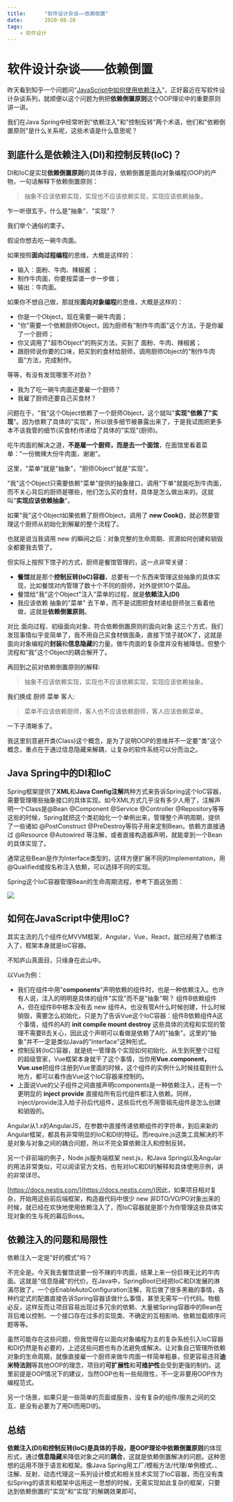 ```yaml
---
title:      "软件设计杂谈——依赖倒置"
date:       2020-08-20
tags:
    - 软件设计
---
```


# 软件设计杂谈——依赖倒置

昨天看到知乎一个问题问“[JavaScript中如何使用依赖注入](https://www.zhihu.com/question/414620906/answer/1425162083)”，正好最近在写软件设计杂谈系列，就顺便以这个问题为例把**依赖倒置原则**这个OOP理论中的重要原则讲一讲。

我们在Java Spring中经常听到"依赖注入"和"控制反转"两个术语，他们和"依赖倒置原则"是什么关系呢，这些术语是什么意思呢？

## 到底什么是依赖注入(DI)和控制反转(IoC)？

DI和IoC是实现**依赖倒置原则**的具体手段，依赖倒置是面向对象编程(OOP)的产物，一句话解释下依赖倒置原则：

> 抽象不应该依赖实现，实现也不应该依赖实现，实现应该依赖抽象。

乍一听很玄乎，什么是"抽象"、"实现"？

我们举个通俗的栗子。


假设你想去吃一碗牛肉面。

如果按照**面向过程编程**的思维，大概是这样的：

- 输入：面粉、牛肉、辣椒酱 ；
- 制作牛肉面，你要按菜谱一步一步做；
- 输出：牛肉面。

如果你不想自己做，那就按**面向对象编程**的思维，大概是这样的：

- 你是一个Object，现在需要一碗牛肉面；
- "你"需要一个依赖厨师Object，因为厨师有"制作牛肉面"这个方法，于是你雇了一个厨师；
- 你又调用了"超市Object"的购买方法，买到了 面粉、牛肉、辣椒酱；
- 跟厨师说你要的口味，把买到的食材给厨师，调用厨师Object的"制作牛肉面"方法，完成制作。

等等，有没有发现哪里不对劲？

- 我为了吃一碗牛肉面还要雇一个厨师？
- 我雇了厨师还要自己买食材？

问题在于，"我"这个Object依赖了一个厨师Object，这个就叫"**实现"依赖了"实现**"。因为依赖了具体的"实现"，所以很多细节被暴露出来了，于是我试图把更多本不该我管的细节(买食材)传递给了具体的”实现"(厨师)。

吃牛肉面的解决之道，**不是雇一个厨师，而是去一个面馆**，在面馆里看着菜单："一份微辣大份牛肉面，谢谢"。

这里，"菜单"就是"抽象"，"厨师Object"就是"实现"。

"我"这个Object只需要依赖"菜单"提供的抽象接口，调用"下单"就能吃到牛肉面，而不关心背后的厨师是哪些，他们怎么买的食材，具体是怎么做出来的。这就叫"**实现应该依赖抽象**"。

如果"我"这个Object如果依赖了厨师Object，调用了 **new Cook()**，就必然要管理这个厨师从初始化到解雇的整个流程了。

也就是说当我调用 new 的瞬间之后：对象完整的生命周期、资源如何创建和销毁全都要我去管了。

但实际上按照下馆子的方式，厨师是餐馆管理的，这一点非常关键：

- **餐馆**就是那个**控制反转(IoC)容器**，总要有一个东西来管理这些抽象的具体实现，比如餐馆对内管理了数十个不同的厨师，对外提供10个菜品。
- 餐馆给"我"这个Object"注入"菜单的过程，就是**依赖注入(DI)**
- 我应该依赖 抽象的"菜单" 去下单，而不是试图把食材递给厨师张三看着他做，这就是**依赖倒置原则**。

对比 面向过程、初级面向对象、符合依赖倒置原则的面向对象 这三个方式，我们发现事情似乎变简单了，我不用自己买食材做面条，直接下馆子就OK了，这就是面向对象编程的**封装**和**信息隐藏**的力量。做牛肉面的复杂度并没有被降低，但整个流程和"我"这个Object的耦合解开了。

再回到之前对依赖倒置原则的解释:

> 抽象不应该依赖实现，实现也不应该依赖实现，实现应该依赖抽象。

我们换成 厨师 菜单 客人:

> 菜单不应该依赖厨师，客人也不应该依赖厨师，客人应该依赖菜单。

一下子清晰多了。

我这里刻意避开类(Class)这个概念，是为了说明OOP的思维并不一定要"类"这个概念，重点在于通过信息隐藏来解耦，让复杂的软件系统可以分而治之。

## Java Spring中的DI和IoC

Spring框架提供了**XML**和**Java Config注解**两种方式来告诉Spring这个IoC容器，需要管理哪些抽象接口的具体实现。如今XML方式几乎没有多少人用了，注解声明一个Class是@Bean @Component @Service @Controller @Repository等等这些的时候，Spring就把这个类初始化一个单例出来，管理整个声明周期，提供了一些诸如 @PostConstruct @PreDestroy等钩子用来定制Bean。依赖方直接通过 @Resource @Autowired 等注解，或者直接构造器声明，就能拿到一个Bean的具体实现了。

通常这些Bean是作为Interface类型的，这样方便扩展不同的Implementation，用@Qualified或按名称注入依赖，可以选择不同的实现。

Spring这个IoC容器管理Bean的生命周期流程，参考下面这张图：

![](//filecdn.code2life.top/spring-bean.png)


## 如何在JavaScript中使用IoC?

其实主流的几个组件化MVVM框架，Angular，Vue，React，就已经用了依赖注入了，框架本身就是IoC容器。

不知庐山真面目，只缘身在此山中。

以Vue为例：

- 我们在组件中用"**components**"声明依赖的组件时，也是一种依赖注入。也许有人说，注入的明明是具体的组件"实现"而不是"抽象"啊？ 组件B依赖组件A，但在组件B中根本没有去 new 组件A，也没有管A什么时候创建，什么时候销毁，需要怎么初始化，只是为了告诉Vue这个IoC容器：组件B依赖组件A这个事情，组件的A的 **init compile mount destroy** 这些具体的流程和实现的管理不需要B去关心，因此这个声明可以看做是依赖了A的"抽象"。这里的"抽象"并不一定是类似Java的"Interface"这种形式。
- 控制反转(IoC)容器，就是统一管理各个实现如何初始化、从生到死整个过程的超级管家，Vue框架本身就干了这个事情，当你用**Vue.component， Vue.use**把组件注册到Vue里面的时候，这个组件的实例什么时候挂载到什么地方，都可以看作由Vue这个IoC容器来控制的。
- 上面说Vue的父子组件之间直接声明components是一种依赖注入，还有一个更明显的 **inject provide** 直接给所有后代组件都注入依赖。同样，inject/provide注入给子孙后代组件，这些后代也不用管祖先组件是怎么创建和销毁的。

Angular从1.x的AngularJS，在参数中直接传递依赖组件的字符串，到后来新的Angular框架，都具有非常明显的IoC和DI的特征。而require.js这类工具解决的不是对象与对象之间的耦合问题，所以不完全算依赖注入和控制反转。

另一个非前端的例子，Node.js服务端框架 nest.js，和Java Spring以及Angular的用法非常类似，可以阅读官方文档，也有对IoC和DI的解释和具体使用示例，讲的非常详尽。

[https://docs.nestjs.com/](https://docs.nestjs.com/)
​
因此，如果项目相对复杂，开始用这些前后端框架，构造器代码中很少 new 非DTO/VO/PO对象出来的时候，就已经在欢快地使用依赖注入了，而IoC容器就是那个为你管理这些具体实现对象的生与死的幕后Boss。

## 依赖注入的问题和局限性

依赖注入一定是"好的模式"吗？

不完全是。今天我去餐馆说要一份不辣的牛肉面，结果上来一份巨辣无比的牛肉面。这就是"信息隐藏"的代价。在Java中，SpringBoot已经把IoC和DI发展的淋漓尽致了，一个@EnableAutoConfiguration注解，背后做了很多黑箱的事情，各种约定式的配置直接告诉Spring容器该做什么事情，甚至无需写一行代码。物极必反，这样反而让项目容易出现过多冗余的依赖、大量被Spring容器中的Bean在背后难以控制、一个接口存在过多的实现类、不确定的互相影响、依赖加载顺序问题等等。

虽然可能存在这些问题，但我觉得在以面向对象编程为主的复杂系统引入IoC容器和DI仍然是有必要的，上述这些问题也有办法避免或解决。让对象自己管理所依赖对象的生命周期，就像直接雇一个厨师来做牛肉面一样简单粗暴，但更容易违背**迪米特法则**等其他OOP的理念，项目的**可扩展性**和**可维护性**会受到更强的制约。这里前提是OOP情况下的建议，当然OOP也有一些局限性，不一定非要用OOP作为编程范式。

另一个场景，如果只是一些简单的页面或服务，没有复杂的组件/服务之间的交互，是没有必要为了用DI而用DI的。

## 总结

**依赖注入(DI)**和**控制反转(IoC)**是具体的手段，是OOP理论中**依赖倒置原则**的体现形式，通过**信息隐藏**来降低对象之间的**耦合**，这就是依赖倒置解决的问题。这种思想的运用不限于语言和框架。像Java Spring用工厂/模板方法/代理/单例模式、、注解、反射、动态代理这一系列设计模式和相关技术实现了IoC容器，而在没有类似Spring的语言和框架中运用这一思想的时候，无需实现如此复杂的框架，只要达到依赖倒置的"实现"和"实现"的解耦效果即可。